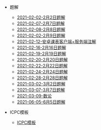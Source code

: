 * 题解

  * [2021-02-02-2月2日题解](2021-02-02-2月2日题解.md)
  * [2021-02-07-2月7日题解](2021-02-07-2月7日题解.md)
  * [2021-02-08-2月8日题解](2021-02-08-2月8日题解.md.md)
  * [2021-02-02-2月9日题解](acm/2021-02-02-2月9日题解.md)
  * [2021-02-12-安卓课表客户端+服务端注解](2021-02-12-安卓课表客户端+服务端注解.md)
  * [2021-02-16-2月16日题解](2021-02-16-2月16日题解.md)
  * [2021-02-19-2月19日题解](2021-02-19-2月19日题解.md)
  * [2021-02-20-2月20日题解](2021-02-20-2月20日题解.md)
  * [2021-02-22-2月22日题解](2021-02-22-2月22日题解.md)
  * [2021-02-24-2月24日题解](2021-02-24-2月24日题解.md)
  * [2021-02-28-2月28日题解](2021-02-28-2月28日题解.md)
  * [2021-03-02-3月2日题解](2021-03-02-3月2日题解.md)
  * [2021-03-07-3月7日题解](2021-03-07-3月7日题解.md)
  * [2021-03-09-数论](2021-03-09-数论.md)
  * [2021-06-05-6月5日题解](2021-06-05-6月5日题解.md)

* ICPC模板
  * [ICPC模板](ICPC模板.md)

